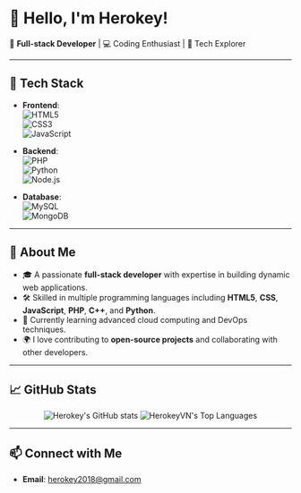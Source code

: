 # 👋 Hello, I'm **Herokey**!  

🌟 **Full-stack Developer** | 💻 Coding Enthusiast | 🚀 Tech Explorer  

---

## 🔧 **Tech Stack**
- **Frontend**:  
  ![HTML5](https://img.shields.io/badge/-HTML5-E34F26?style=flat&logo=html5&logoColor=white)  
  ![CSS3](https://img.shields.io/badge/-CSS3-1572B6?style=flat&logo=css3&logoColor=white)  
  ![JavaScript](https://img.shields.io/badge/-JavaScript-F7DF1E?style=flat&logo=javascript&logoColor=black)  

- **Backend**:  
  ![PHP](https://img.shields.io/badge/-PHP-777BB4?style=flat&logo=php&logoColor=white)  
  ![Python](https://img.shields.io/badge/-Python-3776AB?style=flat&logo=python&logoColor=white)  
  ![Node.js](https://img.shields.io/badge/-Node.js-339933?style=flat&logo=node.js&logoColor=white)  

- **Database**:  
  ![MySQL](https://img.shields.io/badge/-MySQL-4479A1?style=flat&logo=mysql&logoColor=white)  
  ![MongoDB](https://img.shields.io/badge/-MongoDB-47A248?style=flat&logo=mongodb&logoColor=white)  

---

## 🚀 **About Me**
- 🎓 A passionate **full-stack developer** with expertise in building dynamic web applications.  
- 🛠 Skilled in multiple programming languages including **HTML5**, **CSS**, **JavaScript**, **PHP**, **C++**, and **Python**.  
- 🌱 Currently learning advanced cloud computing and DevOps techniques.  
- 🌍 I love contributing to **open-source projects** and collaborating with other developers.  

---

## 📈 **GitHub Stats**
<p align="center">
  <img src="https://github-readme-stats.vercel.app/api?username=HerokeyVN&show_icons=true&hide_border=true&count_private=true&theme=radical" alt="Herokey's GitHub stats" />
  <img src="https://github-readme-stats.vercel.app/api/top-langs/?username=HerokeyVN&theme=radical&show_icons=true&hide_border=true&layout=compact" alt="HerokeyVN's Top Languages" />
</p>  

---

## 📫 **Connect with Me**  
- **Email**: [herokey2018@gmail.com](mailto:herokey2018@gmail.com)
